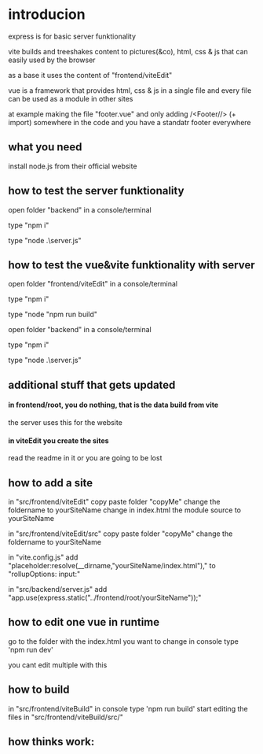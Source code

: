 # introducion

express is for basic server funktionality

vite builds and treeshakes content to pictures(&co), html, css & js that can easily used by the browser

as a base it uses the content of "frontend/viteEdit"

vue is a framework that provides html, css & js in a single file and every file can be used as a module in other sites

at example making the file "footer.vue" and only adding /<Footer//> (+ import) somewhere in the code and you have a standatr footer everywhere

## what you need

install node.js from their official website

## how to test the server funktionality
open folder "backend" in a console/terminal

type "npm i"

type "node .\server.js"

## how to test the vue&vite funktionality with server
open folder "frontend/viteEdit" in a console/terminal

type "npm i"

type "node "npm run build"


open folder "backend" in a console/terminal

type "npm i"

type "node .\server.js"

## additional stuff that gets updated

#### in frontend/root, you do nothing, that is the data build from vite

the server uses this for the website

#### in viteEdit you create the sites

read the readme in it or you are going to be lost

## how to add a site
in "src/frontend/viteEdit"
copy paste folder "copyMe"
change the foldername to yourSiteName
change in index.html the module source to yourSiteName

in "src/frontend/viteEdit/src"
copy paste folder "copyMe"
change the foldername to yourSiteName

in "vite.config.js"
add "placeholder:resolve(__dirname,"yourSiteName/index.html"),"  to "rollupOptions: input:"

in "src/backend/server.js"
add "app.use(express.static("../frontend/root/yourSiteName"));"


## how to edit one vue in runtime
go to the folder with the index.html you want to change
in console type 'npm run dev'

you cant edit multiple with this

## how to build
in "src/frontend/viteBuild" in console type 'npm run build'
start editing the files in "src/frontend/viteBuild/src/"


## how thinks work:

